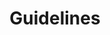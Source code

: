 ---
layout: redirect.njk
tags: toplevel
key: guidelines_fr
title: Guidelines
alternativetitle: Les lignes directrices des CFF qui aident.
redirect: /fr/guidelines/guides/accessibility/
parent: fr
order: 5
---